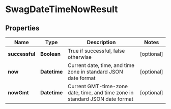 
# SwagDateTimeNowResult

## Properties
Name | Type | Description | Notes
------------ | ------------- | ------------- | -------------
**successful** | **Boolean** | True if successful, false otherwise |  [optional]
**now** | **Datetime** | Current date, time, and time zone in standard JSON date format |  [optional]
**nowGmt** | **Datetime** | Current GMT-time-zone date, time, and time zone in standard JSON date format |  [optional]



